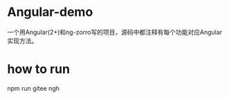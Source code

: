 
# Angular-demo
一个用Angular(2+)和ng-zorro写的项目，源码中都注释有每个功能对应Angular实现方法。

# how to run 
npm run gitee
ngh